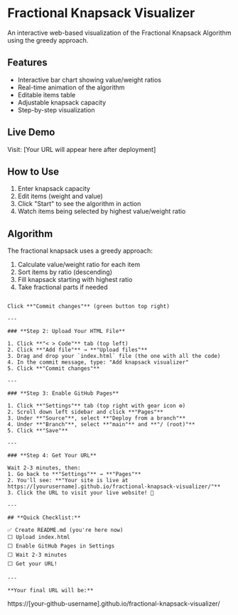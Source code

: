 # Fractional Knapsack Visualizer

An interactive web-based visualization of the Fractional Knapsack Algorithm using the greedy approach.

## Features
- Interactive bar chart showing value/weight ratios
- Real-time animation of the algorithm
- Editable items table
- Adjustable knapsack capacity
- Step-by-step visualization

## Live Demo
Visit: [Your URL will appear here after deployment]

## How to Use
1. Enter knapsack capacity
2. Edit items (weight and value)
3. Click "Start" to see the algorithm in action
4. Watch items being selected by highest value/weight ratio

## Algorithm
The fractional knapsack uses a greedy approach:
1. Calculate value/weight ratio for each item
2. Sort items by ratio (descending)
3. Fill knapsack starting with highest ratio
4. Take fractional parts if needed
```

Click **"Commit changes"** (green button top right)

---

### **Step 2: Upload Your HTML File**

1. Click **"< > Code"** tab (top left)
2. Click **"Add file"** → **"Upload files"**
3. Drag and drop your `index.html` file (the one with all the code)
4. In the commit message, type: "Add knapsack visualizer"
5. Click **"Commit changes"**

---

### **Step 3: Enable GitHub Pages**

1. Click **"Settings"** tab (top right with gear icon ⚙️)
2. Scroll down left sidebar and click **"Pages"**
3. Under **"Source"**, select **"Deploy from a branch"**
4. Under **"Branch"**, select **"main"** and **"/ (root)"**
5. Click **"Save"**

---

### **Step 4: Get Your URL**

Wait 2-3 minutes, then:
1. Go back to **"Settings"** → **"Pages"**
2. You'll see: **"Your site is live at https://[yourusername].github.io/fractional-knapsack-visualizer/"**
3. Click the URL to visit your live website! 🎉

---

## **Quick Checklist:**

✅ Create README.md (you're here now)  
⬜ Upload index.html  
⬜ Enable GitHub Pages in Settings  
⬜ Wait 2-3 minutes  
⬜ Get your URL!  

---

**Your final URL will be:**
```
https://[your-github-username].github.io/fractional-knapsack-visualizer/
